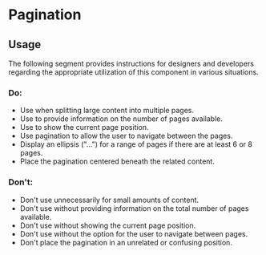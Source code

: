 # Pagination

<TableOfContents></TableOfContents>

## Usage

The following segment provides instructions for designers and developers regarding the appropriate utilization of this
component in various situations.

### Do:

- Use when splitting large content into multiple pages.
- Use to provide information on the number of pages available.
- Use to show the current page position.
- Use pagination to allow the user to navigate between the pages.
- Display an ellipsis ("...") for a range of pages if there are at least 6 or 8 pages.
- Place the pagination centered beneath the related content.

### Don't:

- Don't use unnecessarily for small amounts of content.
- Don't use without providing information on the total number of pages available.
- Don't use without showing the current page position.
- Don't use without the option for the user to navigate between pages.
- Don't place the pagination in an unrelated or confusing position.
